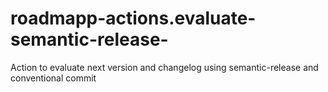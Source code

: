 # roadmapp-actions.evaluate-semantic-release-
Action to evaluate next version and changelog using semantic-release and conventional commit
